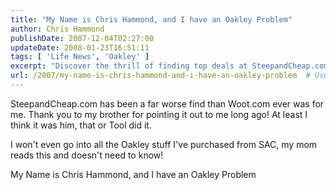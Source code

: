```yaml
---
title: "My Name is Chris Hammond, and I have an Oakley Problem"
author: Chris Hammond
publishDate: 2007-12-04T02:27:00
updateDate: 2008-01-23T16:51:11
tags: [ 'Life News', 'Oakley' ]
excerpt: "Discover the thrill of finding top deals at SteepandCheap.com like never before with Chris Hammond. Unleash your shopping passion responsibly."
url: /2007/my-name-is-chris-hammond-and-i-have-an-oakley-problem  # Use the generated URL with year
---
```

<P>SteepandCheap.com has been a far worse find than Woot.com ever was for me. Thank you to my brother for pointing it out to me long ago! At least I think it was him, that or Tool did it.</P> <P>I won't even go into all the Oakley stuff I've purchased from SAC, my mom reads this and doesn't need to know!</P>My Name is Chris Hammond, and I have an Oakley Problem  <P mce_keep="true">&nbsp;</P>

